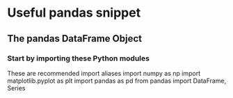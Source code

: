 # Useful pandas snippet

## The pandas DataFrame Object

### Start by importing these Python modules
These are recommended import aliases
    import numpy as np
    import matplotlib.pyplot as plt
    import pandas as pd
    from pandas import DataFrame, Series
